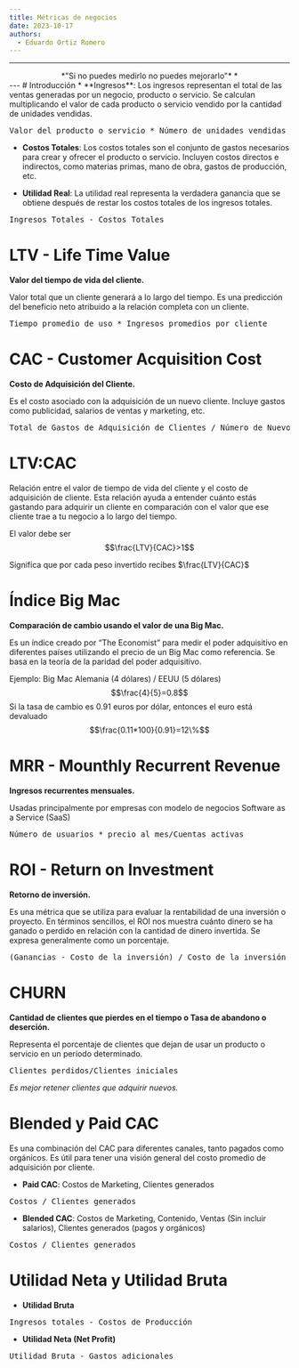 ```yaml
---
title: Métricas de negocios
date: 2023-10-17
authors:
  - Eduardo Ortiz Romero
---
```

---
<center>
*"Si no puedes medirlo no puedes mejorarlo"* *
</center>
---
# Introducción
* **Ingresos**: Los ingresos representan el total de las ventas generadas por un negocio, producto o servicio. Se calculan multiplicando el valor de cada producto o servicio vendido por la cantidad de unidades vendidas.

<pre>
Valor del producto o servicio * Número de unidades vendidas
</pre>

* **Costos Totales**: Los costos totales son el conjunto de gastos necesarios para crear y ofrecer el producto o servicio. Incluyen costos directos e indirectos, como materias primas, mano de obra, gastos de producción, etc.

* **Utilidad Real**: La utilidad real representa la verdadera ganancia que se obtiene después de restar los costos totales de los ingresos totales.

<pre>
Ingresos Totales - Costos Totales
</pre>

# LTV - Life Time Value 

**Valor del tiempo de vida del cliente.**

Valor total que un cliente generará a lo largo del tiempo. Es una predicción del beneficio neto atribuido a la relación completa con un cliente.

<pre>
Tiempo promedio de uso * Ingresos promedios por cliente
</pre>
# CAC -  Customer Acquisition Cost

**Costo de Adquisición del Cliente.**

Es el costo asociado con la adquisición de un nuevo cliente. Incluye gastos como publicidad, salarios de ventas y marketing, etc.

<pre>
Total de Gastos de Adquisición de Clientes / Número de Nuevos Clientes Adquiridos
</pre>

# LTV:CAC

Relación entre el valor de tiempo de vida del cliente y el costo de adquisición de cliente. Esta relación ayuda a entender cuánto estás gastando para adquirir un cliente en comparación con el valor que ese cliente trae a tu negocio a lo largo del tiempo.

El valor debe ser
$$\frac{LTV}{CAC}>1$$

Significa que por cada peso invertido recibes  $\frac{LTV}{CAC}$ 

# Índice Big Mac 

**Comparación de cambio usando el valor de una Big Mac.**

Es un índice creado por “The Economist” para medir el poder adquisitivo en diferentes países utilizando el precio de un Big Mac como referencia. Se basa en la teoría de la paridad del poder adquisitivo.

Ejemplo:
Big Mac Alemania (4 dólares) / EEUU (5 dólares)
$$\frac{4}{5}=0.8$$
Si la tasa de cambio es $0.91$ euros por dólar, entonces el euro está devaluado
$$\frac{0.11*100}{0.91}=12\%$$
# MRR - Mounthly Recurrent Revenue

**Ingresos recurrentes mensuales.**

Usadas principalmente por empresas con modelo de negocios Software as a Service (SaaS)

<pre>
Número de usuarios * precio al mes/Cuentas activas
</pre>
# ROI - Return on Investment

**Retorno de inversión.**

Es una métrica que se utiliza para evaluar la rentabilidad de una inversión o proyecto. En términos sencillos, el ROI nos muestra cuánto dinero se ha ganado o perdido en relación con la cantidad de dinero invertida. Se expresa generalmente como un porcentaje.

<pre>
(Ganancias - Costo de la inversión) / Costo de la inversión *100
</pre>
# CHURN

**Cantidad de clientes que pierdes en el tiempo o Tasa de abandono o deserción.**

Representa el porcentaje de clientes que dejan de usar un producto o servicio en un período determinado.

<pre>
Clientes perdidos/Clientes iniciales
</pre>

*Es mejor retener clientes que adquirir nuevos.*

# Blended y Paid CAC

Es una combinación del CAC para diferentes canales, tanto pagados como orgánicos. Es útil para tener una visión general del costo promedio de adquisición por cliente.

* **Paid CAC**: Costos de Marketing, Clientes generados

<pre>
Costos / Clientes generados
</pre>

* **Blended CAC**:  Costos de Marketing, Contenido, Ventas (Sin incluir salarios), Clientes generados (pagos y orgánicos)

<pre>
Costos / Clientes generados
</pre>
# Utilidad Neta y Utilidad Bruta

* **Utilidad Bruta**

<pre>
Ingresos totales - Costos de Producción
</pre>

* **Utilidad Neta (Net Profit)**

<pre>
Utilidad Bruta - Gastos adicionales
</pre>